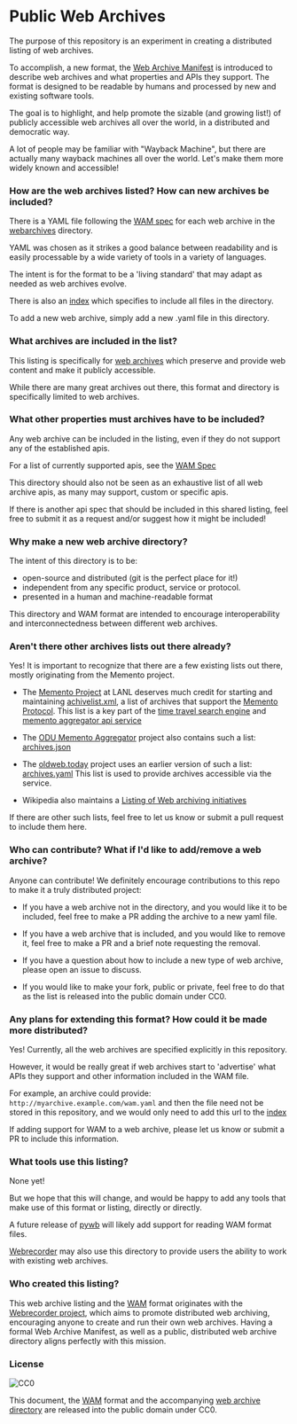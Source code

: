 # Public Web Archives

The purpose of this repository is an experiment in creating a distributed listing of web archives.

To accomplish, a new format, the [Web Archive Manifest](WAM.md) is introduced to describe web archives and what properties and APIs they support. The format is designed to be readable by humans and processed by new and existing software tools.

The goal is to highlight, and help promote the sizable (and growing list!) of publicly accessible web archives all over the world, in a distributed and democratic way.

A lot of people may be familiar with "Wayback Machine", but there are actually many wayback machines all over the world. Let's make them more widely known and accessible!

### How are the web archives listed? How can new archives be included?

There is a YAML file following the [WAM spec](WAM.md) for each web archive in the [webarchives](webarchives/) directory.

YAML was chosen as it strikes a good balance between readability and is easily processable by a wide variety of tools in a variety of languages.

The intent is for the format to be a 'living standard' that may adapt as needed as web archives evolve.

There is also an [index](webarchives.yaml) which specifies to include all files in the directory.

To add a new web archive, simply add a new .yaml file in this directory.


### What archives are included in the list?

This listing is specifically for [web archives](https://en.wikipedia.org/wiki/Web_archiving) which preserve and provide web content and make it publicly accessible.

While there are many great archives out there, this format and directory is specifically limited to web archives.


### What other properties must archives have to be included?

Any web archive can be included in the listing, even if they do not support any of the established apis.

For a list of currently supported apis, see the [WAM Spec](WAM.md)

This directory should also not be seen as an exhaustive list of all web archive apis, as many may support, custom or specific apis.

If there is another api spec that should be included in this shared listing, feel free to submit it as a request and/or suggest how it might be included!


### Why make a new web archive directory?

The intent of this directory is to be:

- open-source and distributed (git is the perfect place for it!)
- independent from any specific product, service or protocol.
- presented in a human and machine-readable format

This directory and WAM format are intended to encourage interoperability and interconnectedness between different web archives.


### Aren't there other archives lists out there already?

Yes! It is important to recognize that there are a few existing lists out there, mostly originating from the Memento project.

 - The [Memento Project](http://timetravel.mementoweb.org/) at LANL deserves much credit for starting and maintaining [achivelist.xml](http://labs.mementoweb.org/aggregator_config/archivelist.xml), a list of archives that support the [Memento Protocol](https://tools.ietf.org/html/rfc7089).
   This list is a key part of the [time travel search engine](http://timetravel.mementoweb.org/about/) and [memento aggregator api service](http://timetravel.mementoweb.org/guide/api/)

 - The [ODU Memento Aggregator](https://github.com/oduwsdl/memgator) project also contains such a list: [archives.json](https://github.com/oduwsdl/memgator/blob/master/archives.json)

 - The [oldweb.today](http://oldweb.today/) project uses an earlier version of such a list: [archives.yaml](https://github.com/oldweb-today/netcapsule/blob/master/archives.yaml) This list is used to provide archives accessible via the service.

 - Wikipedia also maintains a [Listing of Web archiving initiatives](https://en.wikipedia.org/wiki/List_of_Web_archiving_initiatives)

If there are other such lists, feel free to let us know or submit a pull request to include them here.


### Who can contribute? What if I'd like to add/remove a web archive?

Anyone can contribute! We definitely encourage contributions to this repo to make it a truly distributed project:

- If you have a web archive not in the directory, and you would like it to be included, feel free to make a PR adding the archive to a new yaml file.

- If you have a web archive that is included, and you would like to remove it, feel free to make a PR and a brief note requesting the removal.

- If you have a question about how to include a new type of web archive, please open an issue to discuss.

- If you would like to make your fork, public or private, feel free to do that as the list is released into the public domain under CC0.


### Any plans for extending this format? How could it be made more distributed?

Yes! Currently, all the web archives are specified explicitly in this repository.

However, it would be really great if web archives start to 'advertise' what APIs they support and other information included in the WAM file.

For example, an archive could provide: ``http://myarchive.example.com/wam.yaml`` and then the file need not be stored in this repository, and we would only need to add this url to the [index](webarchives.yaml)

If adding support for WAM to a web archive, please let us know or submit a PR to include this information.


### What tools use this listing?

None yet!

But we hope that this will change, and would be happy to add any tools that make use of this format or listing, directly or directly.

A future release of [pywb](https://github.com/ikreymer/pywb) will likely add support for reading WAM format files.

[Webrecorder](https://webrecorder.io/) may also use this directory to provide users the ability to work with existing web archives.


### Who created this listing?

This web archive listing and the [WAM](WAM.md) format originates with the [Webrecorder project](https://github.com/webrecorder/), which aims to promote distributed web archiving, encouraging anyone to create and run their own web archives. Having a formal Web Archive Manifest, as well as a public, distributed web archive directory aligns perfectly with this mission.


### License
![CC0](https://licensebuttons.net/p/zero/1.0/88x31.png)

This document, the [WAM](WAM.md) format and the accompanying [web archive directory](webarchives) are released into the public domain under CC0.
